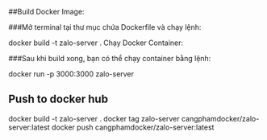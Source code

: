 ##Build Docker Image:

###Mở terminal tại thư mục chứa Dockerfile và chạy lệnh:

docker build -t zalo-server .
Chạy Docker Container:

###Sau khi build xong, bạn có thể chạy container bằng lệnh:

docker run -p 3000:3000 zalo-server


## Push to docker hub

docker build -t zalo-server .
docker tag zalo-server cangphamdocker/zalo-server:latest
docker push cangphamdocker/zalo-server:latest